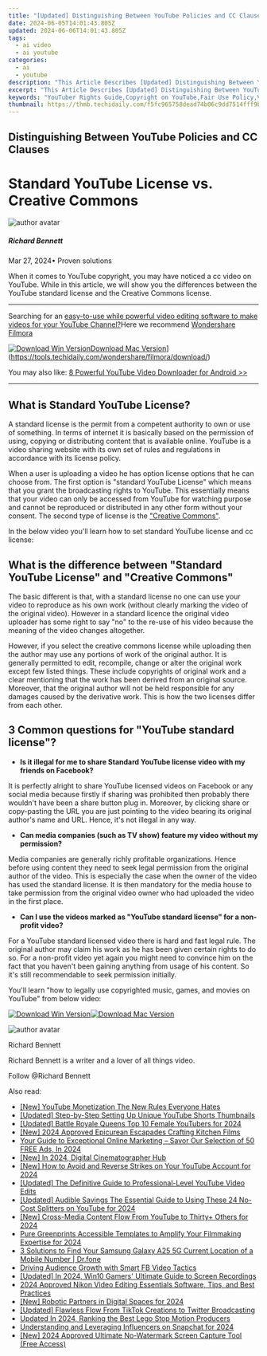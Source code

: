```yaml
---
title: "[Updated] Distinguishing Between YouTube Policies and CC Clauses for 2024"
date: 2024-06-05T14:01:43.805Z
updated: 2024-06-06T14:01:43.805Z
tags:
  - ai video
  - ai youtube
categories:
  - ai
  - youtube
description: "This Article Describes [Updated] Distinguishing Between YouTube Policies and CC Clauses for 2024"
excerpt: "This Article Describes [Updated] Distinguishing Between YouTube Policies and CC Clauses for 2024"
keywords: "YouTuber Rights Guide,Copyright on YouTube,Fair Use Policy,Video Content License,Digital Media Law,Intellectual Property Online,Compliance with CC"
thumbnail: https://thmb.techidaily.com/f5fc965758dead74b06c9dd7514fff9b2e384059ddee924706920d8dd594b0c4.jpg
---
```


## Distinguishing Between YouTube Policies and CC Clauses

# Standard YouTube License vs. Creative Commons

![author avatar](https://images.wondershare.com/filmora/article-images/richard-bennett.jpg)

##### Richard Bennett

 Mar 27, 2024• Proven solutions

When it comes to YouTube copyright, you may have noticed a cc video on YouTube. While in this article, we will show you the differences between the YouTube standard license and the Creative Commons license.

---

Searching for an [easy-to-use while powerful video editing software to make videos for your YouTube Channel?](https://tools.techidaily.com/wondershare/filmora/download/)Here we recommend [Wondershare Filmora](https://tools.techidaily.com/wondershare/filmora/download/)

[![Download Win Version](https://images.wondershare.com/filmora/guide/download-btn-win.jpg)](https://tools.techidaily.com/wondershare/filmora/download/)[Download Mac Version](https://images.wondershare.com/filmora/guide/download-btn-mac.jpg)](https://tools.techidaily.com/wondershare/filmora/download/)

You may also like: [8 Powerful YouTube Video Downloader for Android >>](https://tools.techidaily.com/wondershare/filmora/download/)

---

## What is Standard YouTube License?

A standard license is the permit from a competent authority to own or use of something. In terms of internet it is basically based on the permission of using, copying or distributing content that is available online. YouTube is a video sharing website with its own set of rules and regulations in accordance with its license policy.

When a user is uploading a video he has option license options that he can choose from. The first option is "standard YouTube License" which means that you grant the broadcasting rights to YouTube. This essentially means that your video can only be accessed from YouTube for watching purpose and cannot be reproduced or distributed in any other form without your consent. The second type of license is the ["Creative Commons"](https://tools.techidaily.com/wondershare/filmora/download/).

In the below video you'll learn how to set standard YouTube license and cc license:

## What is the difference between "Standard YouTube License" and "Creative Commons"

The basic different is that, with a standard license no one can use your video to reproduce as his own work (without clearly marking the video of the original video). However in a standard licence the original video uploader has some right to say "no" to the re-use of his video because the meaning of the video changes altogether.

However, if you select the creative commons license while uploading then the author may use any portions of work of the original author. It is generally permitted to edit, recompile, change or alter the original work except few listed things. These include copyrights of original work and a clear mentioning that the work has been derived from an original source. Moreover, that the original author will not be held responsible for any damages caused by the derivative work. This is how the two licenses differ from each other.

## 3 Common questions for "YouTube standard license"?

* **Is it illegal for me to share Standard YouTube license video with my friends on Facebook?**

It is perfectly alright to share YouTube licensed videos on Facebook or any social media because firstly if sharing was prohibited then probably there wouldn't have been a share button plug in. Moreover, by clicking share or copy-pasting the URL you are just pointing to the video bearing its original author's name and URL. Hence, it's not illegal in any way.

* **Can media companies (such as TV show) feature my video without my permission?**

Media companies are generally richly profitable organizations. Hence before using content they need to seek legal permission from the original author of the video. This is especially the case when the owner of the video has used the standard license. It is then mandatory for the media house to take permission from the original video owner who had uploaded the video in the first place.

* **Can I use the videos marked as "YouTube standard license" for a non-profit video?**

For a YouTube standard licensed video there is hard and fast legal rule. The original author may claim his work as he has been given certain rights to do so. For a non-profit video yet again you might need to convince him on the fact that you haven't been gaining anything from usage of his content. So it's still recommendable to seek permission initially.

You'll learn "how to legally use copyrighted music, games, and movies on YouTube" from below video:

[![Download Win Version](https://images.wondershare.com/filmora/guide/download-btn-win.jpg)](https://tools.techidaily.com/wondershare/filmora/download/)[![Download Mac Version](https://images.wondershare.com/filmora/guide/download-btn-mac.jpg)](https://tools.techidaily.com/wondershare/filmora/download/)

![author avatar](https://images.wondershare.com/filmora/article-images/richard-bennett.jpg)

Richard Bennett

Richard Bennett is a writer and a lover of all things video.

Follow @Richard Bennett

<span class="atpl-alsoreadstyle">Also read:</span>
<div><ul>
<li><a href="https://facebook-video-share.techidaily.com/new-youtube-monetization-the-new-rules-everyone-hates/"><u>[New] YouTube Monetization  The New Rules Everyone Hates</u></a></li>
<li><a href="https://facebook-video-share.techidaily.com/updated-step-by-step-setting-up-unique-youtube-shorts-thumbnails/"><u>[Updated] Step-by-Step  Setting Up Unique YouTube Shorts Thumbnails</u></a></li>
<li><a href="https://facebook-video-share.techidaily.com/updated-battle-royale-queens-top-10-female-youtubers-for-2024/"><u>[Updated] Battle Royale Queens  Top 10 Female YouTubers for 2024</u></a></li>
<li><a href="https://facebook-video-share.techidaily.com/new-2024-approved-epicurean-escapades-crafting-kitchen-films/"><u>[New] 2024 Approved  Epicurean Escapades  Crafting Kitchen Films</u></a></li>
<li><a href="https://facebook-video-share.techidaily.com/your-guide-to-exceptional-online-marketing-savor-our-selection-of-50-free-ads-in-2024/"><u>Your Guide to Exceptional Online Marketing – Savor Our Selection of 50 FREE Ads, In 2024</u></a></li>
<li><a href="https://facebook-video-share.techidaily.com/new-in-2024-digital-cinematographer-hub/"><u>[New] In 2024, Digital Cinematographer Hub</u></a></li>
<li><a href="https://facebook-video-share.techidaily.com/new-how-to-avoid-and-reverse-strikes-on-your-youtube-account-for-2024/"><u>[New] How to Avoid and Reverse Strikes on Your YouTube Account for 2024</u></a></li>
<li><a href="https://facebook-video-share.techidaily.com/updated-the-definitive-guide-to-professional-level-youtube-video-edits/"><u>[Updated] The Definitive Guide to Professional-Level YouTube Video Edits</u></a></li>
<li><a href="https://facebook-video-share.techidaily.com/updated-audible-savings-the-essential-guide-to-using-these-24-no-cost-splitters-on-youtube-for-2024/"><u>[Updated] Audible Savings  The Essential Guide to Using These 24 No-Cost Splitters on YouTube for 2024</u></a></li>
<li><a href="https://facebook-video-share.techidaily.com/new-cross-media-content-flow-from-youtube-to-thirtyplus-others-for-2024/"><u>[New] Cross-Media Content Flow From YouTube to Thirty+ Others for 2024</u></a></li>
<li><a href="https://extra-support.techidaily.com/pure-greenprints-accessible-templates-to-amplify-your-filmmaking-expertise-for-2024/"><u>Pure Greenprints  Accessible Templates to Amplify Your Filmmaking Expertise for 2024</u></a></li>
<li><a href="https://android-location-track.techidaily.com/3-solutions-to-find-your-samsung-galaxy-a25-5g-current-location-of-a-mobile-number-drfone-by-drfone-virtual-android/"><u>3 Solutions to Find Your Samsung Galaxy A25 5G Current Location of a Mobile Number | Dr.fone</u></a></li>
<li><a href="https://facebook-video-recording.techidaily.com/driving-audience-growth-with-smart-fb-video-tactics/"><u>Driving Audience Growth with Smart FB Video Tactics</u></a></li>
<li><a href="https://screen-mirroring-recording.techidaily.com/updated-in-2024-win10-gamers-ultimate-guide-to-screen-recordings/"><u>[Updated] In 2024, Win10 Gamers' Ultimate Guide to Screen Recordings</u></a></li>
<li><a href="https://ai-video-tools.techidaily.com/2024-approved-nikon-video-editing-essentials-software-tips-and-best-practices/"><u>2024 Approved Nikon Video Editing Essentials Software, Tips, and Best Practices</u></a></li>
<li><a href="https://discord-videos.techidaily.com/new-robotic-partners-in-digital-spaces-for-2024/"><u>[New] Robotic Partners in Digital Spaces for 2024</u></a></li>
<li><a href="https://twitter-videos.techidaily.com/updated-flawless-flow-from-tiktok-creations-to-twitter-broadcasting/"><u>[Updated] Flawless Flow From TikTok Creations to Twitter Broadcasting</u></a></li>
<li><a href="https://video-content-creator.techidaily.com/updated-in-2024-ranking-the-best-lego-stop-motion-producers/"><u>Updated In 2024, Ranking the Best Lego Stop Motion Producers</u></a></li>
<li><a href="https://some-skills.techidaily.com/understanding-and-leveraging-influencers-on-snapchat-for-2024/"><u>Understanding and Leveraging Influencers on Snapchat for 2024</u></a></li>
<li><a href="https://digital-screen-recording.techidaily.com/new-2024-approved-ultimate-no-watermark-screen-capture-tool-free-access/"><u>[New] 2024 Approved  Ultimate No-Watermark Screen Capture Tool (Free Access)</u></a></li>
</ul></div>

<ins class="adsbygoogle"
      style="display:block"
      data-ad-client="ca-pub-7571918770474297"
      data-ad-slot="8358498916"
      data-ad-format="auto"
      data-full-width-responsive="true"></ins>